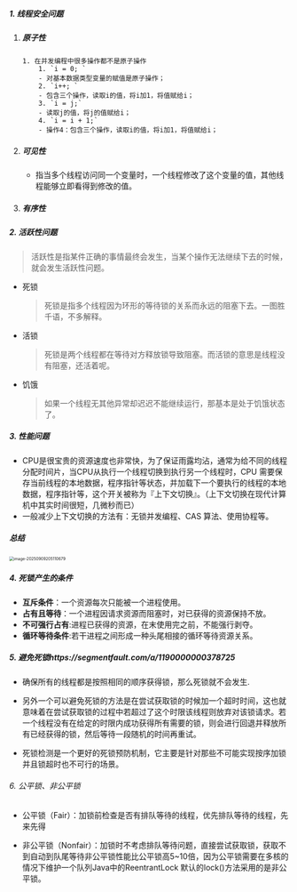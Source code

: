 ##### 1. 线程安全问题

 1. ##### 原子性

    	1. 在并发编程中很多操作都不是原子操作
        	1. `i = 0; `
            - 对基本数据类型变量的赋值是原子操作；
        	2. `i++; `
            - 包含三个操作，读取i的值，将i加1，将值赋给i；
        	3. `i = j;` 
            - 读取j的值，将j的值赋给i；
        	4. `i = i + 1;` 
            - 操作4：包含三个操作，读取i的值，将i加1，将值赋给i；

 2. ##### 可见性

    - 指当多个线程访问同一个变量时，一个线程修改了这个变量的值，其他线程能够立即看得到修改的值。

 3. ##### 有序性

##### 2. 活跃性问题

> 活跃性是指某件正确的事情最终会发生，当某个操作无法继续下去的时候，就会发生活跃性问题。

- 死锁

  > 死锁是指多个线程因为环形的等待锁的关系而永远的阻塞下去。一图胜千语，不多解释。

- 活锁

  > 死锁是两个线程都在等待对方释放锁导致阻塞。而活锁的意思是线程没有阻塞，还活着呢。

- 饥饿

  > 如果一个线程无其他异常却迟迟不能继续运行，那基本是处于饥饿状态了。

##### 3. 性能问题

- CPU是很宝贵的资源速度也非常快，为了保证雨露均沾，通常为给不同的线程分配时间片，当CPU从执行一个线程切换到执行另一个线程时，CPU 需要保存当前线程的本地数据，程序指针等状态，并加载下一个要执行的线程的本地数据，程序指针等，这个开关被称为『上下文切换』。（上下文切换在现代计算机中其实时间很短，几微秒而已）
- 一般减少上下文切换的方法有：无锁并发编程、CAS 算法、使用协程等。

##### 总结

<img src="https://leslieyedoc.oss-cn-shanghai.aliyuncs.com/img/20250909-205117-image-20250909205110679.png" alt="image-20250909205110679" style="zoom:50%;" />



##### 4. 死锁产生的条件

- **互斥条件**：一个资源每次只能被一个进程使用。
- **占有且等待**：一个进程因请求资源而阻塞时，对已获得的资源保持不放。
- **不可强行占有**:进程已获得的资源，在末使用完之前，不能强行剥夺。
- **循环等待条件**:若干进程之间形成一种头尾相接的循环等待资源关系。

##### 5. 避免死锁https://segmentfault.com/a/1190000000378725

- 确保所有的线程都是按照相同的顺序获得锁，那么死锁就不会发生.

- 另外一个可以避免死锁的方法是在尝试获取锁的时候加一个超时时间，这也就意味着在尝试获取锁的过程中若超过了这个时限该线程则放弃对该锁请求。若一个线程没有在给定的时限内成功获得所有需要的锁，则会进行回退并释放所有已经获得的锁，然后等待一段随机的时间再重试。

- 死锁检测是一个更好的死锁预防机制，它主要是针对那些不可能实现按序加锁并且锁超时也不可行的场景。

###### 6. 公平锁、非公平锁

- 公平锁（Fair）：加锁前检查是否有排队等待的线程，优先排队等待的线程，先来先得

-  非公平锁（Nonfair）：加锁时不考虑排队等待问题，直接尝试获取锁，获取不到自动到队尾等待非公平锁性能比公平锁高5~10倍，因为公平锁需要在多核的情况下维护一个队列Java中的ReentrantLock 默认的lock()方法采用的是非公平锁。







